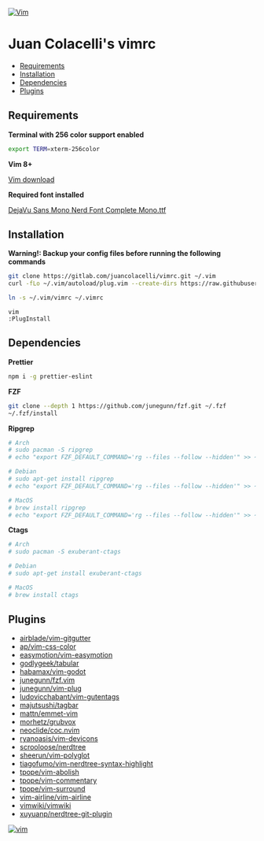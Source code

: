 [![Vim](https://www.vim.org/images/vim_editor.gif)](https://www.vim.org)

# Juan Colacelli's vimrc

- [Requirements](#requirements)
- [Installation](#installation)
- [Dependencies](#dependencies)
- [Plugins](#plugins)

## Requirements

**Terminal with 256 color support enabled**

```bash
export TERM=xterm-256color
```

**Vim 8+**

[Vim download](https://www.vim.org/download.php)

**Required font installed**

[DejaVu Sans Mono Nerd Font Complete Mono.ttf](https://github.com/ryanoasis/nerd-fonts/raw/master/patched-fonts/DejaVuSansMono/Regular/complete/DejaVu%20Sans%20Mono%20Nerd%20Font%20Complete%20Mono.ttf)

## Installation

**Warning!: Backup your config files before running the following commands**

```bash
git clone https://gitlab.com/juancolacelli/vimrc.git ~/.vim
curl -fLo ~/.vim/autoload/plug.vim --create-dirs https://raw.githubusercontent.com/junegunn/vim-plug/master/plug.vim

ln -s ~/.vim/vimrc ~/.vimrc
```

```viml
vim
:PlugInstall
```

## Dependencies

**Prettier**

```bash
npm i -g prettier-eslint
```

**FZF**

```bash
git clone --depth 1 https://github.com/junegunn/fzf.git ~/.fzf
~/.fzf/install
```

**Ripgrep**

```bash
# Arch
# sudo pacman -S ripgrep
# echo "export FZF_DEFAULT_COMMAND='rg --files --follow --hidden'" >> ~/.bashrc

# Debian
# sudo apt-get install ripgrep
# echo "export FZF_DEFAULT_COMMAND='rg --files --follow --hidden'" >> ~/.bashrc

# MacOS
# brew install ripgrep
# echo "export FZF_DEFAULT_COMMAND='rg --files --follow --hidden'" >> ~/.zshrc
```

**Ctags**

```bash
# Arch
# sudo pacman -S exuberant-ctags

# Debian
# sudo apt-get install exuberant-ctags

# MacOS
# brew install ctags
```

## Plugins

- [airblade/vim-gitgutter](https://github.com/airblade/vim-gitgutter)
- [ap/vim-css-color](https://github.com/ap/vim-css-color)
- [easymotion/vim-easymotion](https://github.com/easymotion/vim-easymotion)
- [godlygeek/tabular](https://github.com/godlygeek/tabular)
- [habamax/vim-godot](https://github.com/habamax/vim-godot)
- [junegunn/fzf.vim](https://github.com/junegunn/fzf.vim)
- [junegunn/vim-plug](https://github.com/junegunn/vim-plug)
- [ludovicchabant/vim-gutentags](https://github.com/ludovicchabant/vim-gutentags)
- [majutsushi/tagbar](https://github.com/majutsushi/tagbar)
- [mattn/emmet-vim](https://github.com/mattn/emmet-vim)
- [morhetz/grubvox](https://github.com/morhetz/gruvbox)
- [neoclide/coc.nvim](https://github.com/neoclide/coc.nvim)
- [ryanoasis/vim-devicons](https://github.com/ryanoasis/vim-devicons)
- [scrooloose/nerdtree](https://github.com/scrooloose/nerdtree)
- [sheerun/vim-polyglot](https://github.com/sheerun/vim-polyglot)
- [tiagofumo/vim-nerdtree-syntax-highlight](https://github.com/tiagofumo/vim-nerdtree-syntax-highlight)
- [tpope/vim-abolish](https://github.com/tpope/vim-abolish)
- [tpope/vim-commentary](https://github.com/tpope/vim-commentary)
- [tpope/vim-surround](https://github.com/tpope/vim-surround)
- [vim-airline/vim-airline](https://github.com/vim-airline/vim-airline)
- [vimwiki/vimwiki](https://github.com/vimwiki/vimwiki)
- [xuyuanp/nerdtree-git-plugin](https://github.com/xuyuanp/nerdtree-git-plugin)

[![vim](https://www.vim.org/images/vim_created.gif)](https://www.vim.org)

